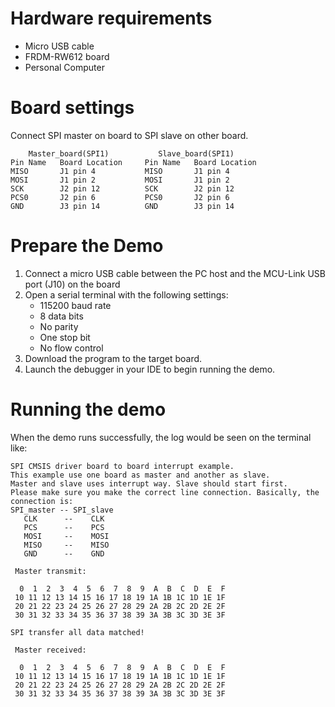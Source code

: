 Hardware requirements
=====================
- Micro USB cable
- FRDM-RW612 board
- Personal Computer

Board settings
============
Connect SPI master on board to SPI slave on other board.
~~~~~~~~~~~~~~~~~~~~~~~~~~~~~~~~~~~~~~~~~~~~~~~~~~~~~~
    Master_board(SPI1)           Slave_board(SPI1)
Pin Name   Board Location     Pin Name   Board Location
MISO       J1 pin 4           MISO       J1 pin 4
MOSI       J1 pin 2           MOSI       J1 pin 2
SCK        J2 pin 12          SCK        J2 pin 12
PCS0       J2 pin 6           PCS0       J2 pin 6
GND        J3 pin 14          GND        J3 pin 14
~~~~~~~~~~~~~~~~~~~~~~~~~~~~~~~~~~~~~~~~~~~~~~~~~~~~~~

Prepare the Demo
================
1.  Connect a micro USB cable between the PC host and the MCU-Link USB port (J10) on the board
2.  Open a serial terminal with the following settings:
    - 115200 baud rate
    - 8 data bits
    - No parity
    - One stop bit
    - No flow control
3.  Download the program to the target board.
4.  Launch the debugger in your IDE to begin running the demo.

Running the demo
================
When the demo runs successfully, the log would be seen on the terminal like:

~~~~~~~~~~~~~~~~~~~~~~~~~~~~
SPI CMSIS driver board to board interrupt example.
This example use one board as master and another as slave.
Master and slave uses interrupt way. Slave should start first. 
Please make sure you make the correct line connection. Basically, the connection is: 
SPI_master -- SPI_slave   
   CLK      --    CLK  
   PCS      --    PCS 
   MOSI     --    MOSI 
   MISO     --    MISO 
   GND      --    GND 

 Master transmit:

  0  1  2  3  4  5  6  7  8  9  A  B  C  D  E  F
 10 11 12 13 14 15 16 17 18 19 1A 1B 1C 1D 1E 1F
 20 21 22 23 24 25 26 27 28 29 2A 2B 2C 2D 2E 2F
 30 31 32 33 34 35 36 37 38 39 3A 3B 3C 3D 3E 3F
 
SPI transfer all data matched! 

 Master received:

  0  1  2  3  4  5  6  7  8  9  A  B  C  D  E  F
 10 11 12 13 14 15 16 17 18 19 1A 1B 1C 1D 1E 1F
 20 21 22 23 24 25 26 27 28 29 2A 2B 2C 2D 2E 2F
 30 31 32 33 34 35 36 37 38 39 3A 3B 3C 3D 3E 3F
~~~~~~~~~~~~~~~~~~~~~~~~~~~~
